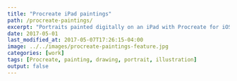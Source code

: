 ```yaml
---
title: "Procreate iPad paintings"
path: /procreate-paintings/
excerpt: "Portraits painted digitally on an iPad with Procreate for iOS."
date: 2017-05-01
last_modified_at: 2017-05-07T17:26:15-04:00
image: ../../images/procreate-paintings-feature.jpg
categories: [work]
tags: [Procreate, painting, drawing, portrait, illustration]
output: false
---
```

